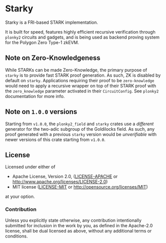 # Starky

Starky is a FRI-based STARK implementation.

It is built for speed, features highly efficient recursive verification through `plonky2` circuits and gadgets, and is
being used as backend proving system for the Polygon Zero Type-1 zkEVM.

## Note on Zero-Knowledgeness

While STARKs can be made Zero-Knowledge, the primary purpose of `starky` is to provide fast STARK proof generation. As such,
ZK is disabled by default on `starky`. Applications requiring their proof to be `zero-knowledge` would need to apply a
recursive wrapper on top of their STARK proof with the `zero_knowledge` parameter activated in their `CircuitConfig`.
See `plonky2` documentation for more info.

## Note on `1.0.0` versions

Starting from `v1.0.0`, the `plonky2_field` and `starky` crates use a *different* generator for the two-adic subgroup of the Goldilocks field.
As such, any proof generated with a previous `starky` version would be *unverifiable* with newer versions of this crate starting from `v1.0.0`.

## License

Licensed under either of

* Apache License, Version 2.0, ([LICENSE-APACHE](LICENSE-APACHE) or http://www.apache.org/licenses/LICENSE-2.0)
* MIT license ([LICENSE-MIT](LICENSE-MIT) or http://opensource.org/licenses/MIT)

at your option.


### Contribution

Unless you explicitly state otherwise, any contribution intentionally submitted for inclusion in the work by you, as defined in the Apache-2.0 license, shall be dual licensed as above, without any additional terms or conditions.

